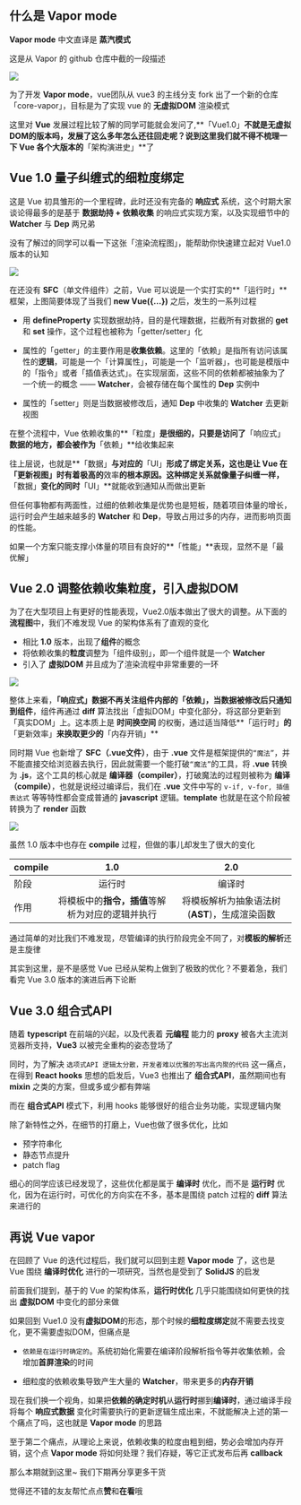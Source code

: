 ## 什么是 Vapor mode

**Vapor mode** 中文直译是 **蒸汽模式**

这是从 Vapor 的 github 仓库中截的一段描述

![](http://mmjg.site/imgs/bbc7d9f9-ddbe-409a-b98e-7668b6e1bb58.webp)

为了开发 **Vapor mode**，vue团队从 vue3 的主线分支 fork 出了一个新的仓库「core-vapor」，目标是为了实现 vue 的 **无虚拟DOM** 渲染模式

这里对 **Vue** 发展过程比较了解的同学可能就会发问了,**「Vue1.0」**不就是无虚拟DOM的版本吗，发展了这么多年怎么还往回走呢？说到这里我们就不得不梳理一下 Vue 各个大版本的**「架构演进史」**了

## Vue 1.0 量子纠缠式的细粒度绑定
这是 Vue 初具雏形的一个里程碑，此时还没有完备的 **响应式** 系统，这个时期大家谈论得最多的是基于 **数据劫持 + 依赖收集** 的响应式实现方案，以及实现细节中的 **Watcher** 与 **Dep** 两兄弟

没有了解过的同学可以看一下这张「渲染流程图」，能帮助你快速建立起对 Vue1.0 版本的认知

![](http://mmjg.site/imgs/b2373779-d4d1-48c2-9a48-1d5ede62a04a.webp)


在还没有 **SFC**（单文件组件）之前，Vue 可以说是一个实打实的**「运行时」** 框架，上图简要体现了当我们 **new Vue({...})** 之后，发生的一系列过程

- 用 **defineProperty** 实现数据劫持，目的是代理数据，拦截所有对数据的 **get** 和 **set** 操作，这个过程也被称为「getter/setter」化

- 属性的「getter」的主要作用是**收集依赖**。这里的「依赖」是指所有访问该属性的**逻辑**，可能是一个「计算属性」，可能是一个「监听器」，也可能是模版中的「指令」或者「插值表达式」。在实现层面，这些不同的依赖都被抽象为了一个统一的概念 —— **Watcher**，会被存储在每个属性的 **Dep** 实例中 

- 属性的「setter」则是当数据被修改后，通知 **Dep** 中收集的 **Watcher** 去更新视图

在整个流程中，Vue 依赖收集的**「粒度」**是很细的，只要是访问了**「响应式」**数据的地方，都会被作为**「依赖」**给收集起来

往上层说，也就是**「数据」**与对应的**「UI」**形成了绑定关系，这也是让 Vue 在「更新视图」时有着极高的**效率**的根本原因。这种绑定关系就像量子纠缠一样，**「数据」**变化的同时**「UI」**就能收到通知从而做出更新

但任何事物都有两面性，过细的依赖收集是优势也是短板，随着项目体量的增长，运行时会产生越来越多的 **Watcher** 和 **Dep**，导致占用过多的内存，进而影响页面的性能。

如果一个方案只能支撑小体量的项目有良好的**「性能」**表现，显然不是「最优解」

## Vue 2.0 调整依赖收集粒度，引入虚拟DOM

为了在大型项目上有更好的性能表现，Vue2.0版本做出了很大的调整。从下面的**流程图**中，我们不难发现 Vue 的架构体系有了直观的变化

- 相比 **1.0** 版本，出现了**组件**的概念
- 将依赖收集的**粒度**调整为「组件级别」，即一个组件就是一个 **Watcher**
- 引入了 **虚拟DOM** 并且成为了渲染流程中非常重要的一环

![](http://mmjg.site/imgs/9443187a-f211-4735-99d8-12f3d2fd3d3b.webp)

整体上来看，**「响应式」**数据不再关注组件内部的「依赖」，当数据被修改后只通知到**组件**，组件再通过 **diff** 算法找出「虚拟DOM」中变化部分，将这部分更新到「真实DOM」上。这本质上是 **时间换空间** 的权衡，通过适当降低**「运行时」**的**「更新效率」**来换取更少的**「内存开销」**

同时期 Vue 也新增了 **SFC（.vue文件）**，由于 **.vue** 文件是框架提供的```“魔法”```，并不能直接交给浏览器去执行，因此就需要一个能打破```“魔法”```的工具，将 **.vue** 转换为 **.js**，这个工具的核心就是 **编译器（compiler）**，打破魔法的过程则被称为 **编译（compile）**，也就是说经过编译后，我们在 **.vue** 文件中写的 ```v-if, v-for, 插值表达式``` 等等特性都会变成普通的 **javascript** 逻辑。**template** 也就是在这个阶段被转换为了 **render** 函数

![](http://mmjg.site/imgs/b58cb367-3d16-4e49-ad08-d9e9edf52ae2.webp)

虽然 1.0 版本中也存在 **compile** 过程，但做的事儿却发生了很大的变化

| compile       | 1.0   |  2.0 |
| :-         | :--: |   :-:  |
| 阶段     |  运行时  |     编译时 |
| 作用     |  将模板中的**指令，插值**等解析为对应的逻辑并执行  |  将模板解析为抽象语法树(**AST**)，生成渲染函数 |

通过简单的对比我们不难发现，尽管编译的执行阶段完全不同了，对**模板的解析**还是主旋律

其实到这里，是不是感觉 Vue 已经从架构上做到了极致的优化？不要着急，我们看完 Vue 3.0 版本的演进后再下论断

## Vue 3.0 组合式API

随着 **typescript** 在前端的兴起，以及代表着 **元编程** 能力的 **proxy** 被各大主流浏览器所支持，**Vue3** 以被完全重构的姿态登场了

同时，为了解决 ```选项式API 逻辑太分散，开发者难以优雅的写出高内聚的代码``` 这一痛点，在得到 **React hooks** 思想的启发后，Vue3 也推出了 **组合式API**，虽然期间也有 **mixin** 之类的方案，但或多或少都有弊端

而在 **组合式API** 模式下，利用 hooks 能够很好的组合业务功能，实现逻辑内聚

除了新特性之外，在细节的打磨上，Vue也做了很多优化，比如

- 预字符串化
- 静态节点提升
- patch flag

细心的同学应该已经发现了，这些优化都是属于 **编译时** 优化，而不是 **运行时** 优化，因为在运行时，可优化的方向实在不多，基本是围绕 patch 过程的 **diff** 算法来进行的

## 再说 Vue vapor

在回顾了 Vue 的迭代过程后，我们就可以回到主题 **Vapor mode** 了，这也是 Vue 围绕 **编译时优化** 进行的一项研究，当然也是受到了 **SolidJS** 的启发

前面我们提到，基于的 Vue 的架构体系，**运行时优化** 几乎只能围绕如何更快的找出 **虚拟DOM** 中变化的部分来做

如果回到 Vue1.0 没有**虚拟DOM**的形态，那个时候的**细粒度绑定**就不需要去找变化，更不需要虚拟DOM，但痛点是

- ```依赖是在运行时确定的```。系统初始化需要在编译阶段解析指令等并收集依赖，会增加**首屏渲染**的时间

- 细粒度的依赖收集导致产生大量的 **Watcher**，带来更多的**内存开销**

现在我们换一个视角，如果把**依赖的确定时机**从**运行时**挪到**编译时**，通过编译手段将每个 **响应式数据** 变化时需要执行的更新逻辑生成出来，不就能解决上述的第一个痛点了吗，这也就是 **Vapor mode** 的思路

至于第二个痛点，从理论上来说，依赖收集的粒度由粗到细，势必会增加内存开销，这个点 **Vapor mode** 将如何处理？我们存疑，等它正式发布后再 **callback**

那么本期就到这里~ 我们下期再分享更多干货

觉得还不错的友友帮忙点点**赞**和**在看**哦